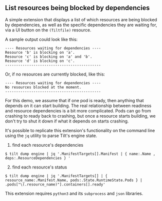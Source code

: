## List resources being blocked by dependencies

A simple extension that displays a list of which resources are being blocked by dependencies,
as well as the specific dependencies they are waiting for, 
via a UI button on the `(Tiltfile)` resource.

A sample output could look like this:
```
---- Resources waiting for dependencies ----
Resource 'b' is blocking on 'a'.
Resource 'c' is blocking on 'a' and 'b'.
Resource 'd' is blocking on 'c'.
--------------------------------------------
```

Or, if no resources are currently blocked, like this:
```
---- Resources waiting for dependencies ----
No resources blocked at the moment.
--------------------------------------------
```

For this demo, we assume that if one pod is ready, then anything that depends on it can start building.
The real relationship between readiness and resource dependencies is a bit more complicated.
Pods can go from crashing to ready back to crashing, but once a resource starts building,
we don't try to shut it down if what it depends on starts crashing.

It's possible to replicate this extension's functionality on the command line
using the `jq` utility to parse Tilt's engine state. 

1. find each resource's dependencies
```
$ tilt dump engine | jq '.ManifestTargets[].Manifest | { name:.Name , deps:.ResourceDependencies } '
```
2. find each resource's status
```
$ tilt dump engine | jq '.ManifestTargets[] | { resource_name:.Manifest.Name, pods:.State.RuntimeState.Pods } | .pods["\(.resource_name)"].containers[].ready'
```

This extension requires `python3` and its `subprocess` and `json` libraries.
